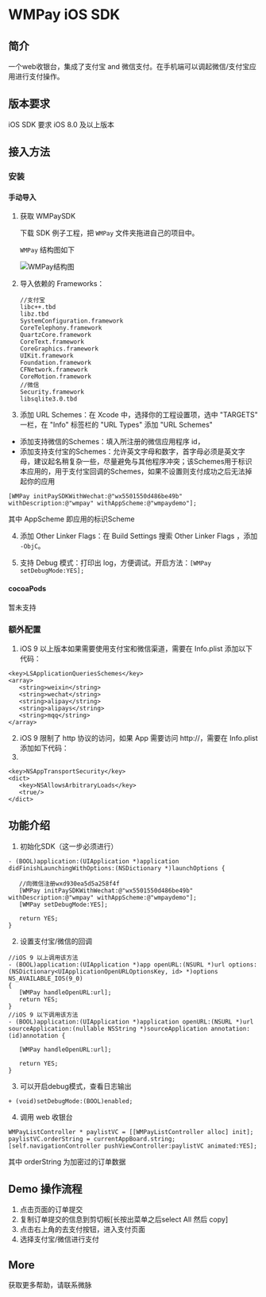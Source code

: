 # WMPay iOS SDK

## 简介

一个web收银台，集成了支付宝 and 微信支付。在手机端可以调起微信/支付宝应用进行支付操作。

## 版本要求
iOS SDK 要求 iOS 8.0 及以上版本

## 接入方法

### 安装

#### 手动导入
1. 获取 WMPaySDK
   
   下载 SDK 例子工程，把 `WMPay` 文件夹拖进自己的项目中。
   
   `WMPay` 结构图如下
   
    ![WMPay结构图](http://ww2.sinaimg.cn/large/006y8mN6gw1f9ueibeog6j30ea080gm7.jpg)
   
2. 导入依赖的 Frameworks：
   
   ```objc
   //支付宝
   libc++.tbd
   libz.tbd
   SystemConfiguration.framework
   CoreTelephony.framework
   QuartzCore.framework
   CoreText.framework
   CoreGraphics.framework
   UIKit.framework
   Foundation.framework
   CFNetwork.framework
   CoreMotion.framework
   //微信
   Security.framework
   libsqlite3.0.tbd
   ```
3. 添加 URL Schemes：在 Xcode 中，选择你的工程设置项，选中 "TARGETS" 一栏，在 "Info" 标签栏的 "URL Types" 添加 "URL Schemes"
  - 添加支持微信的Schemes：填入所注册的微信应用程序 id，
  - 添加支持支付宝的Schemes：允许英文字母和数字，首字母必须是英文字母，建议起名稍复杂一些，尽量避免与其他程序冲突；该Schemes用于标识本应用的，用于支付宝回调的Schemes，如果不设置则支付成功之后无法掉起你的应用
       
  ```objc
  [WMPay initPaySDKWithWechat:@"wx5501550d486be49b" withDescription:@"wmpay" withAppScheme:@"wmpaydemo"];
  ```
 
 其中 AppScheme 即应用的标识Scheme

4. 添加 Other Linker Flags：在 Build Settings 搜索 Other Linker Flags ，添加 `-ObjC`。

5. 支持 Debug 模式：打印出 log，方便调试。开启方法：`[WMPay setDebugMode:YES];`

#### cocoaPods

暂未支持

### 额外配置
1. iOS 9 以上版本如果需要使用支付宝和微信渠道，需要在 Info.plist 添加以下代码：

 ```objc
 <key>LSApplicationQueriesSchemes</key>
<array>
    <string>weixin</string>
    <string>wechat</string>
    <string>alipay</string>
    <string>alipays</string>
    <string>mqq</string>
</array>
 ```
2. iOS 9 限制了 http 协议的访问，如果 App 需要访问 http://，需要在 Info.plist 添加如下代码：
3. 
 ```objc
 <key>NSAppTransportSecurity</key>
<dict>
    <key>NSAllowsArbitraryLoads</key>
    <true/>
</dict>
 ```
 
## 功能介绍
1. 初始化SDK（这一步必须进行）

 ```objc
 - (BOOL)application:(UIApplication *)application didFinishLaunchingWithOptions:(NSDictionary *)launchOptions {
    
    //向微信注册wxd930ea5d5a258f4f
    [WMPay initPaySDKWithWechat:@"wx5501550d486be49b" withDescription:@"wmpay" withAppScheme:@"wmpaydemo"];
    [WMPay setDebugMode:YES];
    
    return YES;
}
 ```
2. 设置支付宝/微信的回调

 ```objc
 //iOS 9 以上调用该方法
 - (BOOL)application:(UIApplication *)app openURL:(NSURL *)url options:(NSDictionary<UIApplicationOpenURLOptionsKey, id> *)options NS_AVAILABLE_IOS(9_0)
{
    [WMPay handleOpenURL:url];
    return YES;
}
//iOS 9 以下调用该方法
- (BOOL)application:(UIApplication *)application openURL:(NSURL *)url sourceApplication:(nullable NSString *)sourceApplication annotation:(id)annotation {
    
    [WMPay handleOpenURL:url];

    return YES;
}
 ```
3. 可以开启debug模式，查看日志输出

 ```objc
 + (void)setDebugMode:(BOOL)enabled;
 ```
 
4. 调用 web 收银台

 ```objc
WMPayListController * paylistVC = [[WMPayListController alloc] init];
 paylistVC.orderString = currentAppBoard.string;
 [self.navigationController pushViewController:paylistVC animated:YES];
 ```
 其中 orderString 为加密过的订单数据
 
## Demo 操作流程

1. 点击页面的订单提交
2. 复制订单提交的信息到剪切板[长按出菜单之后select All 然后 copy]
3. 点击右上角的去支付按钮，进入支付页面
4. 选择支付宝/微信进行支付

## More
获取更多帮助，请联系微脉
